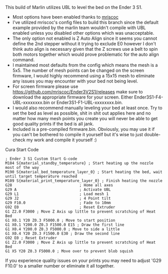 This build of Marlin utilizes UBL to level the bed on the Ender 3 S1.

- Most options have been enabled thanks to [mriscoc](https://github.com/mriscoc)
- I've utilized mriscoc's config files to build this branch since the default example provided by the marlin team wouldn't compile with UBL enabled unless you disabled other options which was unacceptable.
- The only option not enabled is Z Auto Align since it seems you cannot define the 2nd stepper without it trying to exclude E0 however I don't think auto align is necessary given that the Z screws use a belt to spin both motors together which would prove problematic for the auto align command.
- I maintained most defaults from the config which means the mesh is a 5x5. The number of mesh points can be changed on the screen firmware, I would highly recommend using a 15x15 mesh to eliminate any issues you may encounter with your bed not being level.
- For screen firmware please use https://github.com/mriscoc/Ender3V2S1/releases make sure to download the appropriate firmware for your screen. Either Ender3S1-F4-UBL-xxxxxxxx.bin or Ender3S1-F1-UBL-xxxxxxxx.bin.
- I would also recommend manually leveling your bed at least once. Try to set the bed as level as possible, shit in shit out applies here and no matter how many mesh points you create you will never be able to get good quality prints if the bed is all jank.
- Included is a pre-compiled firmware.bin. Obviously, you may use it if you can't be bothered to compile it yourself but it's wise to just double-check my work and compile it yourself :)


Cura Start Code

```
; Ender 3 S1 Custom Start G-code
M104 S{material_standby_temperature} ; Start heating up the nozzle most of the way
M190 S{material_bed_temperature_layer_0} ; Start heating the bed, wait until target temperature reached
M109 S{material_print_temperature_layer_0} ; Finish heating the nozzle
G28                              ; Home all axes
G29 A                            ; Activate UBL
G29 L1                           ; Load mesh 1
G29 J2                           ; 4 Point tilt
G29 F10.0                        ; Fade to 10mm
G92 E0                           ; Reset Extruder
G1 Z2.0 F3000 ; Move Z Axis up little to prevent scratching of Heat Bed
G1 X0.1 Y20 Z0.3 F5000.0 ; Move to start position
G1 X0.1 Y200.0 Z0.3 F1500.0 E15 ; Draw the first line
G1 X0.4 Y200.0 Z0.3 F5000.0 ; Move to side a little
G1 X0.4 Y20 Z0.3 F1500.0 E30 ; Draw the second line
G92 E0 ; Reset Extruder
G1 Z2.0 F3000 ; Move Z Axis up little to prevent scratching of Heat Bed
G1 X5 Y20 Z0.3 F5000.0 ; Move over to prevent blob squish
```

If you experience quality issues on your prints you may need to adjust 'G29 F10.0' to a smaller number or eliminate it all together.